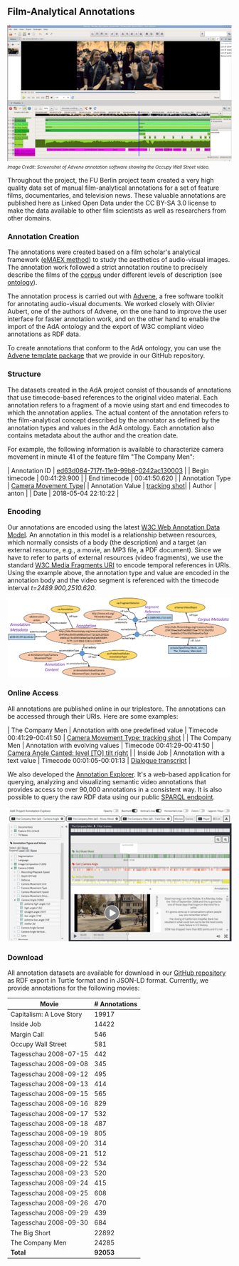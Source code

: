 ## Film-Analytical Annotations

[![Image Advene](advene.png "Annotations in Advene")](advene.png)
*<font size="1">Image Credit: Screenshot of Advene annotation software showing the Occupy Wall Street video.</font>*

Throughout the project, the FU Berlin project team created a very high quality data set of manual film-analytical annotations for a set of feature films, documentaries, and television news. These valuable annotations are published here as Linked Open Data under the CC BY-SA 3.0 license to make the data available to other film scientists as well as researchers from other domains.

### Annotation Creation

The annotations were created based on a film scholar's analytical framework ([eMAEX method](https://www.ada.cinepoetics.fu-berlin.de/en/Methoden/eMAEX/index.html)) to study the aesthetics of audio-visual images. The annotation work followed a strict annotation routine to precisely describe the films of the [corpus](../corpus) under different levels of description (see [ontology](../ontology)).

The annotation process is carried out with [Advene](https://www.advene.org/), a free software toolkit for annotating audio-visual documents. We worked closely with Olivier Aubert, one of the authors of Advene, on the one hand to improve the user interface for faster annotation work, and on the other hand to enable the import of the AdA ontology and the export of W3C compliant video annotations as RDF data.

To create annotations that conform to the AdA ontology, you can use the [Advene template package](https://github.com/ProjectAdA/public/tree/master/advene_template) that we provide in our GitHub repository.

### Structure

The datasets created in the AdA project consist of thousands of annotations that use timecode-based references to the original video material. Each annotation refers to a fragment of a movie using start and end timecodes to which the annotation applies. The actual content of the annotation refers to the film-analytical concept described by the annotator as defined by the annotation types and values in the AdA ontology. Each annotation also contains metadata about the author and the creation date.

For example, the following information is available to characterize camera movement in minute 41 of the feature film "The Company Men":

| Annotation ID | [ed63d084-717f-11e9-99b8-0242ac130003](http://ada.filmontology.org/resource/media/294704ee3bd55a6888235ae7721120c29522eddd3cc273cc8365fa0eef2ac56d/ed63d084-717f-11e9-99b8-0242ac130003) |
| Begin timecode | 00:41:29.900 | 
| End  timecode | 00:41:50.620 | 
| Annotation Type | [Camera Movement Type](http://ada.filmontology.org/resource/2020/03/17/AnnotationType/CameraMovementType)|
| Annotation Value | [tracking shot](http://ada.filmontology.org/resource/2020/03/17/AnnotationValue/CameraMovementType_tracking_shot)|
| Author | anton |
| Date | 2018-05-04 22:10:22 |

### Encoding

Our annotations are encoded using the latest [W3C Web Annotation Data Model](https://www.w3.org/TR/annotation-model/). An annotation in this model is a relationship between resources, which normally consists of a body (the description) and a target (an external resource, e.g., a movie, an MP3 file, a PDF document). Since we have to refer to parts of external resources (video fragments), we use the standard [W3C Media Fragments URI](https://www.w3.org/TR/media-frags/) to encode temporal references in URIs. Using the example above, the annotation type and value are encoded in the annotation body and the video segment is referenced with the timecode interval *t=2489.900,2510.620*. 

[![Image Annotation](annotation_rdf.png "RDF Annotation")](annotation_rdf.png)


### Online Access

All annotations are published online in our triplestore. The annotations can be accessed through their URIs. Here are some examples:

| The Company Men | Annotation with one predefined value | Timecode 00:41:29-00:41:50 | [Camera Movement Type: tracking shot](http://ada.filmontology.org/resource/media/294704ee3bd55a6888235ae7721120c29522eddd3cc273cc8365fa0eef2ac56d/ed63d084-717f-11e9-99b8-0242ac130003) |
| The Company Men | Annotation with evolving values | Timecode 00:41:29-00:41:50 | [Camera Angle Canted: level [TO] tilt right](http://ada.filmontology.org/resource/media/294704ee3bd55a6888235ae7721120c29522eddd3cc273cc8365fa0eef2ac56d/ed63f0be-717f-11e9-99b8-0242ac130003) |
| Inside Job | Annotation with a text value | Timecode 00:01:05-00:01:13 | [Dialogue transcript](http://ada.filmontology.org/resource/media/1efe8238d70064653f065750f9b92e89505fcb16fa8bd5cf4b8c95b82dcc905c/1c73f962-7180-11e9-9cd5-0242ac130003) |

We also developed the [Annotation Explorer](http://ada.filmontology.org/explorer/). It's a web-based application for querying, analyzing and visualizing semantic video annotations that provides access to over 90,000 annotations in a consistent way. It is also possible to query the raw RDF data using our public [SPARQL endpoint](http://ada.filmontology.org/sparql).

[![Image Explorer](annotation_explorer.png "Annotation Explorer Web Application")](annotation_explorer.png)

### Download

All annotation datasets are available for download in our [GitHub repository](https://github.com/ProjectAdA/public/tree/master/annotations) as RDF export in Turtle format and in JSON-LD format. Currently, we provide annotations for the following movies:

| Movie | # Annotations |
|-------|---------------|
| Capitalism: A Love Story | 19917 |
| Inside Job | 14422 |
| Margin Call | 546 |
| Occupy Wall Street | 581 |
| Tagesschau 2008-07-15 | 442 |
| Tagesschau 2008-09-08 | 345 |
| Tagesschau 2008-09-12 | 495 |
| Tagesschau 2008-09-13 | 414 |
| Tagesschau 2008-09-15 | 565 |
| Tagesschau 2008-09-16 | 829 |
| Tagesschau 2008-09-17 | 532 |
| Tagesschau 2008-09-18 | 487 |
| Tagesschau 2008-09-19 | 805 |
| Tagesschau 2008-09-20 | 314 |
| Tagesschau 2008-09-21 | 512 |
| Tagesschau 2008-09-22 | 534 |
| Tagesschau 2008-09-23 | 520 |
| Tagesschau 2008-09-24 | 415 |
| Tagesschau 2008-09-25 | 608 |
| Tagesschau 2008-09-26 | 470 |
| Tagesschau 2008-09-29 | 439 |
| Tagesschau 2008-09-30 | 684 |
| The Big Short | 22892 |
| The Company Men | 24285 |
| **Total** | **92053** |

[comment]: <> (Scene Segmentation)

[comment]: <> (Annotation  Querys / SPARQL)
